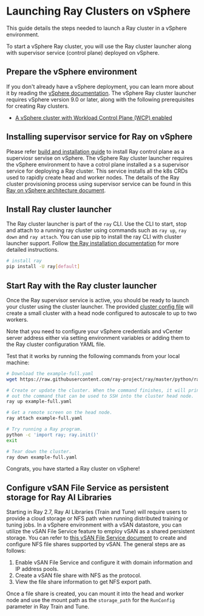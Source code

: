 # Launching Ray Clusters on vSphere

This guide details the steps needed to launch a Ray cluster in a vSphere environment.

To start a vSphere Ray cluster, you will use the Ray cluster launcher along with supervisor service (control plane) deployed on vSphere.

## Prepare the vSphere environment

If you don't already have a vSphere deployment, you can learn more about it by reading the [vSphere documentation](https://techdocs.broadcom.com/us/en/vmware-cis/vsphere/vsphere-supervisor/7-0/vsphere-with-tanzu-configuration-and-management-7-0/configuring-and-managing-a-supervisor-cluster/deploy-a-supervisor-with-nsx-networking.html). The vSphere Ray cluster launcher requires vSphere version 9.0 or later, along with the following prerequisites for creating Ray clusters.

* [A vSphere cluster with Workload Control Plane (WCP) enabled ](https://techdocs.broadcom.com/us/en/vmware-cis/vsphere/vsphere-supervisor/7-0/vsphere-with-tanzu-configuration-and-management-7-0/configuring-and-managing-a-supervisor-cluster/deploy-a-supervisor-with-nsx-networking.html)

## Installing supervisor service for Ray on vSphere

Please refer [build and installation guide](https://github-vcf.devops.broadcom.net/vcf/vmray) to install Ray control plane as a superviosr servise on vSphere. The vSphere Ray cluster launcher requires the vSphere environment to have a cotrol plane installed a s a supervisor service for deploying a Ray cluster. This service installs all the k8s CRDs used to rapidly create head and worker nodes. The details of the Ray cluster provisioning process using supervisor service can be found in this [Ray on vSphere architecture document](https://github.com/ray-project/ray/blob/master/python/ray/autoscaler/_private/vsphere/ARCHITECTURE.md).


## Install Ray cluster launcher

The Ray cluster launcher is part of the `ray` CLI. Use the CLI to start, stop and attach to a running ray cluster using commands such as `ray up`, `ray down` and `ray attach`. You can use pip to install the ray CLI with cluster launcher support. Follow [the Ray installation documentation](installation) for more detailed instructions.

```bash
# install ray
pip install -U ray[default]
```

## Start Ray with the Ray cluster launcher

Once the Ray supervisor service is active, you should be ready to launch your cluster using the cluster launcher. The provided [cluster config file](https://raw.githubusercontent.com/ray-project/ray/master/python/ray/autoscaler/vsphere/example-full.yaml) will create a small cluster with a head node configured to autoscale to up to two workers.

Note that you need to configure your vSphere credentials and vCenter server address either via setting environment variables or adding them to the Ray cluster configuration YAML file.

Test that it works by running the following commands from your local machine:

```bash
# Download the example-full.yaml
wget https://raw.githubusercontent.com/ray-project/ray/master/python/ray/autoscaler/vsphere/example-full.yaml

# Create or update the cluster. When the command finishes, it will print
# out the command that can be used to SSH into the cluster head node.
ray up example-full.yaml

# Get a remote screen on the head node.
ray attach example-full.yaml

# Try running a Ray program.
python -c 'import ray; ray.init()'
exit

# Tear down the cluster.
ray down example-full.yaml
```

Congrats, you have started a Ray cluster on vSphere!

## Configure vSAN File Service as persistent storage for Ray AI Libraries

Starting in Ray 2.7, Ray AI Libraries (Train and Tune) will require users to provide a cloud storage or NFS path when running distributed training or tuning jobs. In a vSphere environment with a vSAN datastore, you can utilize the vSAN File Service feature to employ vSAN as a shared persistent storage. You can refer to [this vSAN File Service document](https://techdocs.broadcom.com/us/en/vmware-cis/vsan/vsan/8-0/vsan-administration.html) to create and configure NFS file shares supported by vSAN. The general steps are as follows:

1. Enable vSAN File Service and configure it with domain information and IP address pools.
2. Create a vSAN file share with NFS as the protocol.
3. View the file share information to get NFS export path.

Once a file share is created, you can mount it into the head and worker node and use the mount path as the `storage_path` for the `RunConfig` parameter in Ray Train and Tune.
